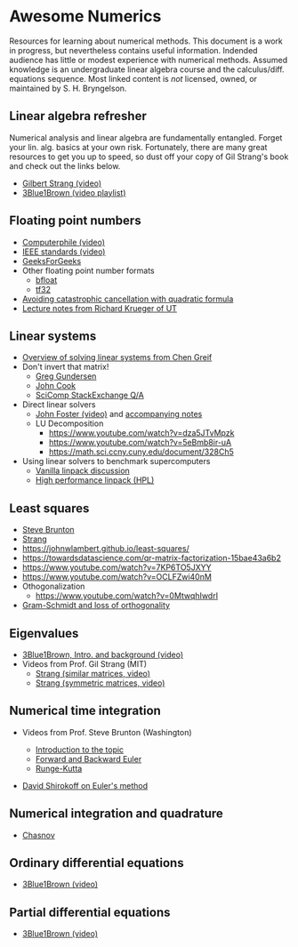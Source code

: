 # Awesome Numerics

Resources for learning about numerical methods.
This document is a work in progress, but nevertheless contains useful information. 
Indended audience has little or modest experience with numerical methods.
Assumed knowledge is an undergraduate linear algebra course and the calculus/diff. equations sequence.
Most linked content is _not_ licensed, owned, or maintained by S. H. Bryngelson.

## Linear algebra refresher 

Numerical analysis and linear algebra are fundamentally entangled. 
Forget your lin. alg. basics at your own risk. 
Fortunately, there are many great resources to get you up to speed, so dust off your copy of Gil Strang's book and check out the links below.

  - [Gilbert Strang (video)](https://www.youtube.com/playlist?list=PL49CF3715CB9EF31D)
  - [3Blue1Brown (video playlist)](https://www.youtube.com/playlist?list=PLZHQObOWTQDPD3MizzM2xVFitgF8hE_ab)

## Floating point numbers 
  - [Computerphile (video)](https://www.youtube.com/watch?v=PZRI1IfStY0)
  - [IEEE standards (video)](https://www.youtube.com/watch?v=RuKkePyo9zk)
  - [GeeksForGeeks](https://www.geeksforgeeks.org/introduction-of-floating-point-representation/) 
  - Other floating point number formats 
    - [bfloat](https://en.wikipedia.org/wiki/Bfloat16_floating-point_format)
    - [tf32](https://blogs.nvidia.com/blog/2020/05/14/tensorfloat-32-precision-format/)
  - [Avoiding catastrophic cancellation with quadratic formula](https://www.cs.utexas.edu/users/flame/laff/alaff/a2appendix-catastrophic-cancellation.html)
  - [Lecture notes from Richard Krueger of UT](http://www.cs.toronto.edu/~krueger/csc165h/f06/lectures/ch7.pdf) 
  
## Linear systems

  - [Overview of solving linear systems from Chen Greif](https://www.cs.tau.ac.il/~dcor/Graphics/adv-slides/Solving.pdf)
  - Don't invert that matrix!
    - [Greg Gundersen](https://gregorygundersen.com/blog/2020/12/09/matrix-inversion/)
    - [John Cook](https://www.johndcook.com/blog/2010/01/19/dont-invert-that-matrix/)
    - [SciComp StackExchange Q/A](https://scicomp.stackexchange.com/questions/26423/practical-example-of-why-it-is-not-good-to-invert-a-matrix)
  - Direct linear solvers 
    - [John Foster (video)](https://www.youtube.com/watch?v=9Brr6fzDb-o) and [accompanying notes](https://johnfoster.pge.utexas.edu/numerical-methods-book/LinearAlgebra_DirectSolvers.html)
    - LU Decomposition 
      - <https://www.youtube.com/watch?v=dza5JTvMpzk> 
      - <https://www.youtube.com/watch?v=5eBmb8ir-uA>
      - <https://math.sci.ccny.cuny.edu/document/328Ch5>
  - Using linear solvers to benchmark supercomputers 
    - [Vanilla linpack discussion](https://www.top500.org/project/linpack/)
    - [High performance linpack (HPL)](https://netlib.org/benchmark/hpl/)

## Least squares 

  - [Steve Brunton](https://www.youtube.com/watch?v=PjeOmOz9jSY)
  - [Strang](https://www.youtube.com/watch?v=ZUU57Q3CFOU)
  - <https://johnwlambert.github.io/least-squares/>
  - <https://towardsdatascience.com/qr-matrix-factorization-15bae43a6b2>
  - <https://www.youtube.com/watch?v=7KP6TO5JXYY>
  - <https://www.youtube.com/watch?v=OCLFZwi40nM>
  - Othogonalization 
    - <https://www.youtube.com/watch?v=0MtwqhIwdrI> 
  - [Gram-Schmidt and loss of orthogonality](https://www.cis.upenn.edu/~cis6100/Gram-Schmidt-Bjorck.pdf) 

## Eigenvalues 

  - [3Blue1Brown, Intro. and background (video)](https://www.3blue1brown.com/lessons/eigenvalues)
  - Videos from Prof. Gil Strang (MIT)
    - [Strang (similar matrices, video)](https://www.youtube.com/watch?v=LKMGo8G7-vk)
    - [Strang (symmetric matrices, video)](https://www.youtube.com/watch?v=ZTNniGvY5IQ)

## Numerical time integration 

  - Videos from Prof. Steve Brunton (Washington) 
    - [Introduction to the topic](https://www.youtube.com/watch?v=rdB9vN2YxKs) 
    - [Forward and Backward Euler](https://www.youtube.com/watch?v=zdz1q4tJOmE) 
    - [Runge-Kutta](https://www.youtube.com/watch?v=5CXhHx56COo)
  
  - [David Shirokoff on Euler's method](https://www.youtube.com/watch?v=X5-ucBtneVM)

## Numerical integration and quadrature

  - [Chasnov](https://www.youtube.com/watch?v=w2xjlPwYock)
  
## Ordinary differential equations

  - [3Blue1Brown (video)](https://youtu.be/p_di4Zn4wz4)

## Partial differential equations

  - [3Blue1Brown (video)](https://youtu.be/ly4S0oi3Yz8)
